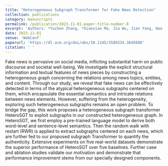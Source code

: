 ```yaml
---
title: "Heterogeneous Subgraph Transformer for Fake News Detection"
collection: publications
category: manuscripts
permalink: /publication/2023-11-01-paper-title-number-8
excerpt: 'Authors: *Yuchen Zhang, *Xiaoxiao Ma, Jia Wu, Jian Yang, Hao Fan'
date: 2023-11-01
venue: 'WebConf'
paperurl: 'https://dl.acm.org/doi/abs/10.1145/3589334.3645680'
citation: ' '
---
```


Fake news is pervasive on social media, inflicting substantial harm on public discourse and societal well-being. We investigate the explicit structural information and textual features of news pieces by constructing a heterogeneous graph concerning the relations among news topics, entities, and content. Through our study, we reveal that fake news can be effectively detected in terms of the atypical heterogeneous subgraphs centered on them, which encapsulate the essential semantics and intricate relations between news elements. However, suffering from the heterogeneity, exploring such heterogeneous subgraphs remains an open problem. To bridge the gap, this work proposes a heterogeneous subgraph transformer HeteroSGT to exploit subgraphs in our constructed heterogeneous graph. In HeteroSGT, we first employ a pre-trained language model to derive both word-level and sentence-level semantics. Then the random walk with restart (RWR) is applied to extract subgraphs centered on each news, which are further fed to our proposed subgraph Transformer to quantify the authenticity. Extensive experiments on five real-world datasets demonstrate the superior performance of HeteroSGT over five baselines. Further case and ablation studies validate our motivation and demonstrate that performance improvement stems from our specially designed components.